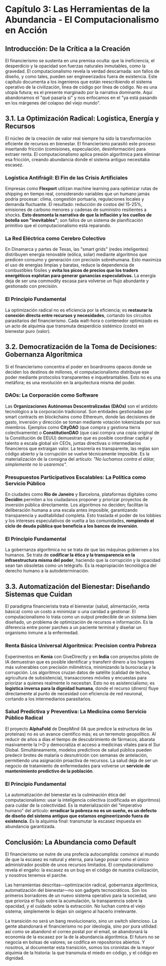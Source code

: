 # Capítulo 3: Las Herramientas de la Abundancia - El Computacionalismo en Acción

## Introducción: De la Crítica a la Creación

El financierismo se sustenta en una premisa oculta: que la ineficiencia, el desperdicio y la opacidad son fuerzas naturales inmutables, como la gravedad. El computacionalismo revela la verdad descarnada: son fallos de diseño, y como tales, pueden ser engineerizados fuera de existencia. Este capítulo documenta a los ingenieros que están reescribiendo el sistema operativo de la civilización, línea de código por línea de código. No es una utopía futura; es el presente marginado por la narrativa dominante. Aquí abandonamos el "qué pasaría si" y nos enfocamos en el "ya está pasando en los márgenes del colapso del viejo mundo".

## 3.1. La Optimización Radical: Logística, Energía y Recursos

El núcleo de la creación de valor real siempre ha sido la transformación eficiente de recursos en bienestar. El financierismo parasitó este proceso insertando fricción (comisiones, especulación, desinformación) para extraer renta. El computacionalismo aplica presión algorítmica para eliminar esa fricción, creando abundancia donde el sistema antiguo necesitaba escasez.

### Logística Antifrágil: El Fin de las Crisis Artificiales
Empresas como **Flexport** utilizan machine learning para optimizar rutas de shipping en tiempo real, considerando variables que un humano jamás podría procesar: clima, congestión portuaria, regulaciones locales y demanda fluctuante. El resultado: reducción de costos del 15-25%, emisiones de carbono menores y cadenas de suministro resilientes a shocks. **Esto desmonta la narrativa de que la inflación y los cuellos de botella son "inevitables"**; son fallos de un sistema de planificación primitivo que el computacionalismo está reparando.

### La Red Eléctrica como Cerebro Colectivo
En Dinamarca y partes de Texas, las "smart grids" (redes inteligentes) distribuyen energía renovable (eólica, solar) mediante algoritmos que predicen consumo y generación con precisión sobrehumana. Esto maximiza el uso de energías limpias y baratas, reduce la dependencia de combustibles fósiles y **evita los picos de precios que los traders energéticos explotan para generar ganancias especulativas.** La energía deja de ser una commodity escasa para volverse un flujo abundante y gestionado con precisión.

### El Principio Fundamental
La optimización radical no es eficiencia por la eficiencia; es **restaurar la conexión directa entre recursos y necesidades**, cortando los circuitos parasitarios del financierismo. Cada watt-hora o contenedor optimizado es un acto de alquimia que transmuta desperdicio sistémico (costo) en bienestar puro (valor).

## 3.2. Democratización de la Toma de Decisiones: Gobernanza Algorítmica

Si el financierismo concentra el poder en boardrooms opacos donde se deciden los destinos de millones, el computacionalismo distribuye ese poder mediante protocolos transparentes e inquebrantables. Esto no es una metáfora; es una revolución en la arquitectura misma del poder.

### DAOs: La Corporación como Software
Las **Organizaciones Autónomas Descentralizadas (DAOs)** son el antídoto tecnológico a la corporación tradicional. Son entidades gestionadas por smart contracts en blockchains como Ethereum, donde las decisiones de gasto, inversión y dirección se toman mediante votación tokenizada por sus miembros. Ejemplos como **CityDAO** (que compra y gestiona tierra colectivamente) o **ConstitutionDAO** (que casi compra una copia original de la Constitución de EEUU) demuestran que es posible coordinar capital y talento a escala global sin CEOs, juntas directivas o intermediarios financieros que extraigan valor. La tesorería es transparente, las reglas son código abierto y la corrupción se vuelve técnicamente imposible. Es la materialización de la consigna del artículo: *"No luchamos contra el dólar, simplemente no lo usaremos"*.

### Presupuestos Participativos Escalables: La Política como Servicio Público
En ciudades como **Río de Janeiro** y Barcelona, plataformas digitales como **Decidim** permiten a los ciudadanos proponer y priorizar proyectos de inversión pública directamente. Los algoritmos no deciden; facilitan la deliberación humana a una escala antes imposible, garantizando transparencia y auditabilidad completa. Esto traslada el poder de los lobbies y los intereses especulativos de vuelta a las comunidades, **rompiendo el ciclo de deuda pública que beneficia a los bancos de inversión**.

### El Principio Fundamental
La gobernanza algorítmica no se trata de que las máquinas gobiernen a los humanos. Se trata de **codificar la ética y la transparencia en la infraestructura misma del poder**, haciendo que la corrupción y la opacidad sean tan obsoletas como un telégrafo. Es la reapropiación tecnológica del derecho humano a la autodeterminación.

## 3.3. Automatización del Bienestar: Diseñando Sistemas que Cuidan

El paradigma financierista trata el bienestar (salud, alimentación, renta básica) como un costo a minimizar o una caridad a gestionar. El computacionalismo lo trata como un output predecible de un sistema bien diseñado, un problema de optimización de recursos e información. Es la diferencia entre poner parches a un paciente terminal y diseñar un organismo inmune a la enfermedad.

### Renta Básica Universal Algorítmica: Precision contra Pobreza
Experimentos en **Kenia** con GiveDirectly y en **India** con proyectos piloto de IA demuestran que es posible identificar y transferir dinero a los hogares más vulnerables con precisión milimétrica, minimizando la burocracia y la corrupción. Los algoritmos cruzan datos de satélite (calidad de techos, agricultura de subsistencia), transacciones móviles y encuestas para priorizar a quienes realmente lo necesitan. Esto no es asistencialismo; es **logística inversa para la dignidad humana**, donde el recurso (dinero) fluye directamente al punto de necesidad con eficiencia de red neuronal, cortando a los intermediarios parasitarios.

### Salud Predictiva y Preventiva: La Medicina como Servicio Público Radical
El proyecto **AlphaFold** de DeepMind (IA que predice la estructura de las proteínas) no es un avance científico más; es un terremoto geopolítico. Al reducir de años a días el tiempo de descubrimiento de fármacos, abarata masivamente la I+D y democratiza el acceso a medicinas vitales para el Sur Global. Simultáneamente, modelos predictivos de salud pública pueden predecir brotes de malaria o desnutrición con semanas de antelación, permitiendo una asignación proactiva de recursos. La salud deja de ser un negocio de tratamiento de enfermedades para volverse un **servicio de mantenimiento predictivo de la población**.

### El Principio Fundamental
La automatización del bienestar es la culminación ética del computacionalismo: usar la inteligencia colectiva (codificada en algoritmos) para cuidar de la colectividad. Es la materialización del "imperativo humano" del artículo: **erradicar la pobreza no es un sueño, es un defecto de diseño del sistema antiguo que estamos engineerizando fuera de existencia.** Es la alquimia final: transmutar la escasez impuesta en abundancia garantizada.

## Conclusión: La Abundancia como Default

El financierismo se nutre de una profecía autocumplida: convince al mundo de que la escasez es natural y eterna, para luego posar como el único administrador posible de unos recursos limitados. El computacionalismo revela el engaño: la escasez es un bug en el código de nuestra civilización, y nosotros tenemos el parche.

Las herramientas descritas—optimización radical, gobernanza algorítmica, automatización del bienestar—no son gadgets tecnocráticos. Son los primeros borradores de un nuevo sistema operativo para la sociedad, uno que prioriza el flujo sobre la acumulación, la transparencia sobre la opacidad, y el cuidado sobre la extracción. No luchan contra el viejo sistema; simplemente lo dejan sin oxígeno al hacerlo irrelevante.

La transición no será un bang revolucionario, sino un switch silencioso. La gente abandonará el financierismo no por ideología, sino por pura utilidad: así como se abandonó el correo postal por el email, se abandonará la economía de la escasez por la de la abundancia algorítmica. El futuro no se negocia en bolsas de valores; se codifica en repositorios abiertos. Y nosotros, al documentar esta transición, somos los cronistas de la mayor alquimia de la historia: la que transmuta el miedo en código, y el código en dignidad.